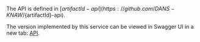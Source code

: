 The API is defined in [${artifactId}-api](https://github.com/DANS-KNAW/${artifactId}-api).

The version implemented by this service can be viewed in Swagger UI in a new tab: <a href="../swagger-ui/" target="__blank">API</a>.

